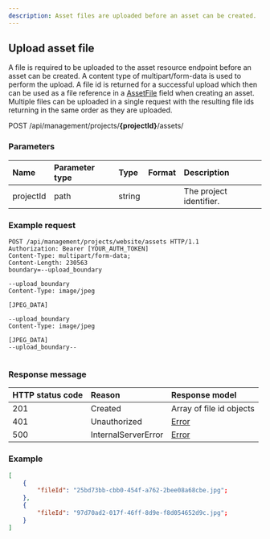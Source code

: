 ```yaml
---
description: Asset files are uploaded before an asset can be created.
---
```

## Upload asset file

A file is required to be uploaded to the asset resource endpoint before an asset can be created. A content type of multipart/form-data is used to perform the upload. A file id is returned for a successful upload which then can be used as a file reference in a [AssetFile](/model/assetfile.md) field when creating an asset. Multiple files can be uploaded in a single request with the resulting file ids returning in the same order as they are uploaded.  

<span class="label label--post">POST</span> /api/management/projects/**{projectId}**/assets/

### Parameters

| Name | Parameter type | Type | Format | Description |
|:-|:-|:-|:-|:-|
| projectId | path | string |  | The project identifier. |

### Example request

```http
POST /api/management/projects/website/assets HTTP/1.1
Authorization: Bearer [YOUR_AUTH_TOKEN]
Content-Type: multipart/form-data;
Content-Length: 230563
boundary=--upload_boundary

--upload_boundary
Content-Type: image/jpeg

[JPEG_DATA]

--upload_boundary
Content-Type: image/jpeg

[JPEG_DATA]
--upload_boundary--


```

### Response message

| HTTP status code | Reason | Response model |
|:-|:-|:-|
| 201 | Created | Array of file id objects |
| 401 | Unauthorized | [Error](/key-concepts/errors.md) |
| 500 | InternalServerError | [Error](/key-concepts/errors.md) |

### Example

```json
[
    {
        "fileId": "25bd73bb-cbb0-454f-a762-2bee08a68cbe.jpg";
    },
    {
        "fileId": "97d70ad2-017f-46ff-8d9e-f8d054652d9c.jpg";
    }
]
```